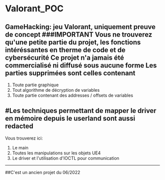 # Valorant_POC
GameHacking: jeu Valorant, uniquement preuve de concept
###IMPORTANT
Vous ne trouverez qu'une petite partie du projet, les fonctions intéréssantes en therme de code et de cybersécurité
Ce projet n'a jamais été commercialisé ni diffusé sous aucune forme
Les parties supprimées sont celles contenant 
---
1. Toute partie graphique
2. Tout algorithme de décryption de variables
3. Toute partie contenant des addresses / offsets de variables

#Les techniques permettant de mapper le driver en mémoire depuis le userland sont aussi redacted
---
Vous trouverez ici:

1. Le main
2. Toutes les manipulations sur les objets UE4 
3. Le driver et l'utilisation d'IOCTL pour communication
---
##C'est un ancien projet du 06/2022
